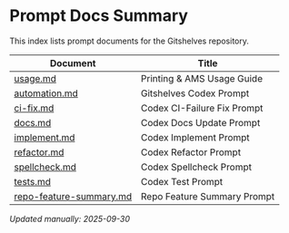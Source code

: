 # Prompt Docs Summary

This index lists prompt documents for the Gitshelves repository.

| Document | Title |
|----------|-------|
| [usage.md](./usage.md) | Printing & AMS Usage Guide |
| [automation.md](./prompts/codex/automation.md) | Gitshelves Codex Prompt |
| [ci-fix.md](./prompts/codex/ci-fix.md) | Codex CI-Failure Fix Prompt |
| [docs.md](./prompts/codex/docs.md) | Codex Docs Update Prompt |
| [implement.md](./prompts/codex/implement.md) | Codex Implement Prompt |
| [refactor.md](./prompts/codex/refactor.md) | Codex Refactor Prompt |
| [spellcheck.md](./prompts/codex/spellcheck.md) | Codex Spellcheck Prompt |
| [tests.md](./prompts/codex/tests.md) | Codex Test Prompt |
| [repo-feature-summary.md](./prompts/codex/repo-feature-summary.md) | Repo Feature Summary Prompt |

_Updated manually: 2025-09-30_
